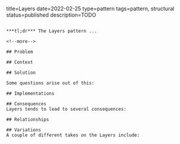 title=Layers
date=2022-02-25
type=pattern
tags=pattern, structural
status=published
description=TODO
~~~~~~

***tl;dr*** The Layers pattern ...

<!--more-->

## Problem

## Context

## Solution

Some questions arise out of this:

## Implementations

## Consequences
Layers tends to lead to several consequences:

## Relationships

## Variations
A couple of different takes on the Layers include:

